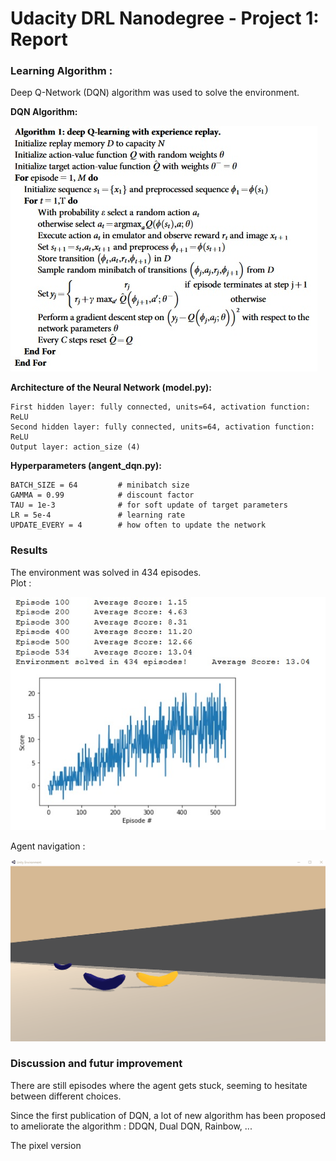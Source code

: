 [//]: # (Image References)

[image1]: https://user-images.githubusercontent.com/10624937/42135619-d90f2f28-7d12-11e8-8823-82b970a54d7e.gif "Trained Agent"

# Udacity DRL Nanodegree - Project 1: Report

### Learning Algorithm :

Deep Q-Network (DQN) algorithm was used to solve the environment.  

**DQN Algorithm:**

![algo](images/Algo1.jpg)

**Architecture of the Neural Network (model.py):**
  
```Input layer : state_size (37)  
First hidden layer: fully connected, units=64, activation function: ReLU  
Second hidden layer: fully connected, units=64, activation function: ReLU  
Output layer: action_size (4)  
```

**Hyperparameters (angent_dqn.py):**  

```BUFFER_SIZE = int(1e5)  # replay buffer size  
BATCH_SIZE = 64         # minibatch size  
GAMMA = 0.99            # discount factor  
TAU = 1e-3              # for soft update of target parameters  
LR = 5e-4               # learning rate   
UPDATE_EVERY = 4        # how often to update the network 
```

### Results

The environment was solved in 434 episodes.  
Plot :  
    
![plot](images/plot_nav.jpg)
  
Agent navigation :  
    
![nav](images/banana_collector.gif)

### Discussion and futur improvement

There are still episodes where the agent gets stuck, seeming to hesitate between different choices.

Since the first publication of DQN, a lot of new algorithm has been proposed to ameliorate the algorithm : DDQN, Dual DQN, Rainbow, ...

The pixel version   



